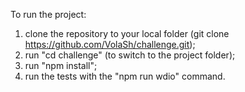To run the project:

1) clone the repository to your local folder (git clone https://github.com/VolaSh/challenge.git);
2) run "cd challenge" (to switch to the project folder);
3) run "npm install";
4) run the tests with the "npm run wdio" command.

